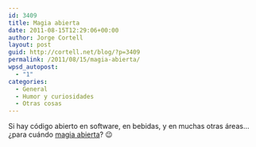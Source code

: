 ```yaml
---
id: 3409
title: Magia abierta
date: 2011-08-15T12:29:06+00:00
author: Jorge Cortell
layout: post
guid: http://cortell.net/blog/?p=3409
permalink: /2011/08/15/magia-abierta/
wpsd_autopost:
  - "1"
categories:
  - General
  - Humor y curiosidades
  - Otras cosas
---
```

Si hay código abierto en software, en bebidas, y en muchas otras áreas&#8230; ¿para cuándo <a title="http://hyperritual.com/blog/open-sourcery/" href="http://hyperritual.com/blog/open-sourcery/" target="_blank">magia abierta</a>? 😉